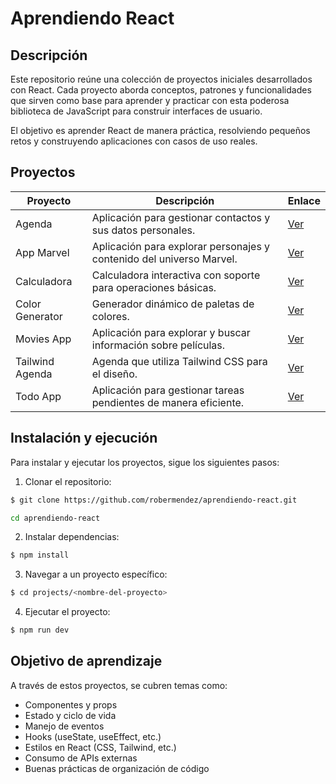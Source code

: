 # Aprendiendo React

## Descripción

Este repositorio reúne una colección de proyectos iniciales desarrollados con React.
Cada proyecto aborda conceptos, patrones y funcionalidades que sirven como base para aprender y practicar con esta poderosa biblioteca de JavaScript para construir interfaces de usuario.

El objetivo es aprender React de manera práctica, resolviendo pequeños retos y construyendo aplicaciones con casos de uso reales.

## Proyectos

| Proyecto        | Descripción                                                          | Enlace                                      |
| --------------- | -------------------------------------------------------------------- | ------------------------------------------- |
| Agenda          | Aplicación para gestionar contactos y sus datos personales.          | [Ver](./projects/agenda/README.md)          |
| App Marvel      | Aplicación para explorar personajes y contenido del universo Marvel. | [Ver](./projects/app-marvel/README.md)      |
| Calculadora     | Calculadora interactiva con soporte para operaciones básicas.        | [Ver](./projects/calculadora/README.md)     |
| Color Generator | Generador dinámico de paletas de colores.                            | [Ver](./projects/color-generator/README.md) |
| Movies App      | Aplicación para explorar y buscar información sobre películas.       | [Ver](./projects/movies-app/README.md)      |
| Tailwind Agenda | Agenda que utiliza Tailwind CSS para el diseño.                      | [Ver](./projects/tailwind-agenda/README.md) |
| Todo App        | Aplicación para gestionar tareas pendientes de manera eficiente.     | [Ver](./projects/todo-app/README.md)        |

## Instalación y ejecución

Para instalar y ejecutar los proyectos, sigue los siguientes pasos:

1. Clonar el repositorio:

```bash
$ git clone https://github.com/robermendez/aprendiendo-react.git

cd aprendiendo-react
```

2. Instalar dependencias:

```bash
$ npm install
```

3. Navegar a un proyecto específico:

```bash
$ cd projects/<nombre-del-proyecto>
```

4. Ejecutar el proyecto:

```bash
$ npm run dev
```

## Objetivo de aprendizaje

A través de estos proyectos, se cubren temas como:

- Componentes y props
- Estado y ciclo de vida
- Manejo de eventos
- Hooks (useState, useEffect, etc.)
- Estilos en React (CSS, Tailwind, etc.)
- Consumo de APIs externas
- Buenas prácticas de organización de código
